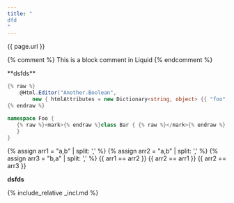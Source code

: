 ```yaml
---
title: "
dfd
"
---
```

{{ page.url }}

{% comment %}
    This is a block comment in Liquid
{% endcomment %}
<div>
**dsfds**
</div>

```csharp
{% raw %}
    @Html.Editor("Another.Boolean",
        new { htmlAttributes = new Dictionary<string, object> {{ "foo", "bar" }, }})
{% endraw %}
```

```csharp
namespace Foo {
   {% raw %}<mark>{% endraw %}class Bar { {% raw %}</mark>{% endraw %}
   }
}
```

{% assign arr1 = "a,b" | split: ',' %}
{% assign arr2 = "a,b" | split: ',' %}
{% assign arr3 = "b,a" | split: ',' %}
{{ arr1 == arr2 }}
{{ arr2 == arr1 }}
{{ arr2 == arr3 }}

<div markdown="1">

**dsfds**

</div>

{% include_relative _incl.md %}

